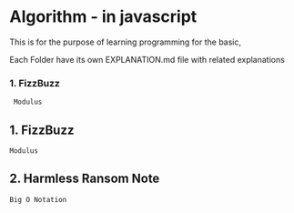 # Algorithm - in javascript

This is for the purpose of learning programming for the basic, 

Each Folder have its own EXPLANATION.md file with related explanations 

### 1. FizzBuzz
     Modulus

## 1. FizzBuzz
    Modulus

## 2. Harmless Ransom Note
    Big O Notation 
